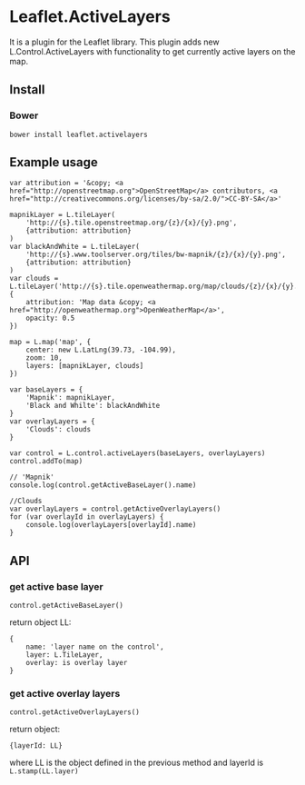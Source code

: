 # Leaflet.ActiveLayers
It is a plugin for the Leaflet library. This plugin adds new L.Control.ActiveLayers with functionality to get currently active layers on the map.

## Install

### Bower
```
bower install leaflet.activelayers
```


## Example usage

    var attribution = '&copy; <a href="http://openstreetmap.org">OpenStreetMap</a> contributors, <a href="http://creativecommons.org/licenses/by-sa/2.0/">CC-BY-SA</a>'

    mapnikLayer = L.tileLayer(
        'http://{s}.tile.openstreetmap.org/{z}/{x}/{y}.png',
        {attribution: attribution}
    )
    var blackAndWhite = L.tileLayer(
        'http://{s}.www.toolserver.org/tiles/bw-mapnik/{z}/{x}/{y}.png',
        {attribution: attribution}
    )
    var clouds = L.tileLayer('http://{s}.tile.openweathermap.org/map/clouds/{z}/{x}/{y}.png', {
        attribution: 'Map data &copy; <a href="http://openweathermap.org">OpenWeatherMap</a>',
        opacity: 0.5
    })

    map = L.map('map', {
        center: new L.LatLng(39.73, -104.99),
        zoom: 10,
        layers: [mapnikLayer, clouds]
    })

    var baseLayers = {
        'Mapnik': mapnikLayer,
        'Black and Whilte': blackAndWhite
    }
    var overlayLayers = {
        'Clouds': clouds
    }

    var control = L.control.activeLayers(baseLayers, overlayLayers)
    control.addTo(map)

    // 'Mapnik'
    console.log(control.getActiveBaseLayer().name)

    //Clouds
    var overlayLayers = control.getActiveOverlayLayers()
    for (var overlayId in overlayLayers) {
        console.log(overlayLayers[overlayId].name)
    }

## API
### get active base layer
    control.getActiveBaseLayer()
return object LL:

    {
        name: 'layer name on the control',
        layer: L.TileLayer,
        overlay: is overlay layer
    }

### get active overlay layers
    control.getActiveOverlayLayers()
return object:

    {layerId: LL}
where LL is the object defined in the previous method and layerId is `L.stamp(LL.layer)`
